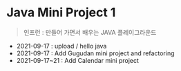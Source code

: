 # Java Mini Project 1 
> 인프런 : 만들어 가면서 배우는 JAVA 플레이그라운드
* 2021-09-17 : upload / hello java
* 2021-09-17 : Add Gugudan mini project and refactoring 
* 2021-09-17~21 : Add Calendar mini project
